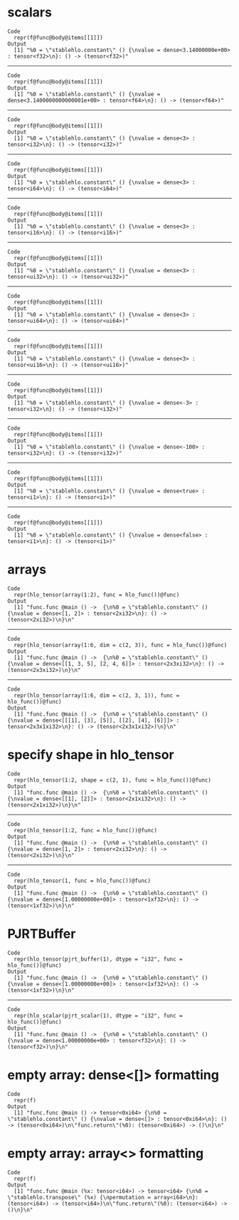 # scalars

    Code
      repr(f@func@body@items[[1]])
    Output
      [1] "%0 = \"stablehlo.constant\" () {\nvalue = dense<3.14000000e+00> : tensor<f32>\n}: () -> (tensor<f32>)"

---

    Code
      repr(f@func@body@items[[1]])
    Output
      [1] "%0 = \"stablehlo.constant\" () {\nvalue = dense<3.1400000000000001e+00> : tensor<f64>\n}: () -> (tensor<f64>)"

---

    Code
      repr(f@func@body@items[[1]])
    Output
      [1] "%0 = \"stablehlo.constant\" () {\nvalue = dense<3> : tensor<i32>\n}: () -> (tensor<i32>)"

---

    Code
      repr(f@func@body@items[[1]])
    Output
      [1] "%0 = \"stablehlo.constant\" () {\nvalue = dense<3> : tensor<i64>\n}: () -> (tensor<i64>)"

---

    Code
      repr(f@func@body@items[[1]])
    Output
      [1] "%0 = \"stablehlo.constant\" () {\nvalue = dense<3> : tensor<i16>\n}: () -> (tensor<i16>)"

---

    Code
      repr(f@func@body@items[[1]])
    Output
      [1] "%0 = \"stablehlo.constant\" () {\nvalue = dense<3> : tensor<ui32>\n}: () -> (tensor<ui32>)"

---

    Code
      repr(f@func@body@items[[1]])
    Output
      [1] "%0 = \"stablehlo.constant\" () {\nvalue = dense<3> : tensor<ui64>\n}: () -> (tensor<ui64>)"

---

    Code
      repr(f@func@body@items[[1]])
    Output
      [1] "%0 = \"stablehlo.constant\" () {\nvalue = dense<3> : tensor<ui16>\n}: () -> (tensor<ui16>)"

---

    Code
      repr(f@func@body@items[[1]])
    Output
      [1] "%0 = \"stablehlo.constant\" () {\nvalue = dense<-3> : tensor<i32>\n}: () -> (tensor<i32>)"

---

    Code
      repr(f@func@body@items[[1]])
    Output
      [1] "%0 = \"stablehlo.constant\" () {\nvalue = dense<-100> : tensor<i32>\n}: () -> (tensor<i32>)"

---

    Code
      repr(f@func@body@items[[1]])
    Output
      [1] "%0 = \"stablehlo.constant\" () {\nvalue = dense<true> : tensor<i1>\n}: () -> (tensor<i1>)"

---

    Code
      repr(f@func@body@items[[1]])
    Output
      [1] "%0 = \"stablehlo.constant\" () {\nvalue = dense<false> : tensor<i1>\n}: () -> (tensor<i1>)"

# arrays

    Code
      repr(hlo_tensor(array(1:2), func = hlo_func())@func)
    Output
      [1] "func.func @main () ->  {\n%0 = \"stablehlo.constant\" () {\nvalue = dense<[1, 2]> : tensor<2xi32>\n}: () -> (tensor<2xi32>)\n}\n"

---

    Code
      repr(hlo_tensor(array(1:6, dim = c(2, 3)), func = hlo_func())@func)
    Output
      [1] "func.func @main () ->  {\n%0 = \"stablehlo.constant\" () {\nvalue = dense<[[1, 3, 5], [2, 4, 6]]> : tensor<2x3xi32>\n}: () -> (tensor<2x3xi32>)\n}\n"

---

    Code
      repr(hlo_tensor(array(1:6, dim = c(2, 3, 1)), func = hlo_func())@func)
    Output
      [1] "func.func @main () ->  {\n%0 = \"stablehlo.constant\" () {\nvalue = dense<[[[1], [3], [5]], [[2], [4], [6]]]> : tensor<2x3x1xi32>\n}: () -> (tensor<2x3x1xi32>)\n}\n"

# specify shape in hlo_tensor

    Code
      repr(hlo_tensor(1:2, shape = c(2, 1), func = hlo_func())@func)
    Output
      [1] "func.func @main () ->  {\n%0 = \"stablehlo.constant\" () {\nvalue = dense<[[1], [2]]> : tensor<2x1xi32>\n}: () -> (tensor<2x1xi32>)\n}\n"

---

    Code
      repr(hlo_tensor(1:2, func = hlo_func())@func)
    Output
      [1] "func.func @main () ->  {\n%0 = \"stablehlo.constant\" () {\nvalue = dense<[1, 2]> : tensor<2xi32>\n}: () -> (tensor<2xi32>)\n}\n"

---

    Code
      repr(hlo_tensor(1, func = hlo_func())@func)
    Output
      [1] "func.func @main () ->  {\n%0 = \"stablehlo.constant\" () {\nvalue = dense<[1.00000000e+00]> : tensor<1xf32>\n}: () -> (tensor<1xf32>)\n}\n"

# PJRTBuffer

    Code
      repr(hlo_tensor(pjrt_buffer(1), dtype = "i32", func = hlo_func())@func)
    Output
      [1] "func.func @main () ->  {\n%0 = \"stablehlo.constant\" () {\nvalue = dense<[1.00000000e+00]> : tensor<1xf32>\n}: () -> (tensor<1xf32>)\n}\n"

---

    Code
      repr(hlo_scalar(pjrt_scalar(1), dtype = "i32", func = hlo_func())@func)
    Output
      [1] "func.func @main () ->  {\n%0 = \"stablehlo.constant\" () {\nvalue = dense<1.00000000e+00> : tensor<f32>\n}: () -> (tensor<f32>)\n}\n"

# empty array: dense<[]> formatting

    Code
      repr(f)
    Output
      [1] "func.func @main () -> tensor<0xi64> {\n%0 = \"stablehlo.constant\" () {\nvalue = dense<[]> : tensor<0xi64>\n}: () -> (tensor<0xi64>)\n\"func.return\"(%0): (tensor<0xi64>) -> ()\n}\n"

# empty array: array<> formatting

    Code
      repr(f)
    Output
      [1] "func.func @main (%x: tensor<i64>) -> tensor<i64> {\n%0 = \"stablehlo.transpose\" (%x) {\npermutation = array<i64>\n}: (tensor<i64>) -> (tensor<i64>)\n\"func.return\"(%0): (tensor<i64>) -> ()\n}\n"

